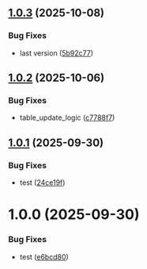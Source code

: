 ## [1.0.3](https://github.com/jadestar01/TableSO/compare/v1.0.2...v1.0.3) (2025-10-08)


### Bug Fixes

* last version ([5b92c77](https://github.com/jadestar01/TableSO/commit/5b92c77b84424447aa377df41d18ec1672e28dfb))

## [1.0.2](https://github.com/jadestar01/TableSO/compare/v1.0.1...v1.0.2) (2025-10-06)


### Bug Fixes

* table_update_logic ([c7788f7](https://github.com/jadestar01/TableSO/commit/c7788f79436db62b492861047563beaea4b51980))

## [1.0.1](https://github.com/jadestar01/TableSO/compare/v1.0.0...v1.0.1) (2025-09-30)


### Bug Fixes

* test ([24ce19f](https://github.com/jadestar01/TableSO/commit/24ce19fc53e1238118e5d53193d8d785f1a7275d))

# 1.0.0 (2025-09-30)


### Bug Fixes

* test ([e6bcd80](https://github.com/jadestar01/TableSO/commit/e6bcd808440f9e4b3978ab33d5e031ab697d0929))
